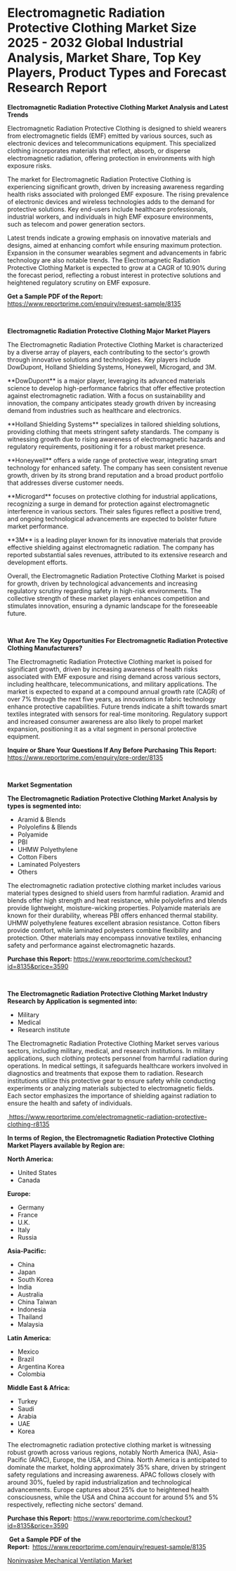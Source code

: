 <p><h1>Electromagnetic Radiation Protective Clothing Market Size 2025 - 2032 Global Industrial Analysis, Market Share, Top Key Players, Product Types and Forecast Research Report</h1></p><p><strong>Electromagnetic Radiation Protective Clothing Market Analysis and Latest Trends</strong></p>
<p><p>Electromagnetic Radiation Protective Clothing is designed to shield wearers from electromagnetic fields (EMF) emitted by various sources, such as electronic devices and telecommunications equipment. This specialized clothing incorporates materials that reflect, absorb, or disperse electromagnetic radiation, offering protection in environments with high exposure risks.</p><p>The market for Electromagnetic Radiation Protective Clothing is experiencing significant growth, driven by increasing awareness regarding health risks associated with prolonged EMF exposure. The rising prevalence of electronic devices and wireless technologies adds to the demand for protective solutions. Key end-users include healthcare professionals, industrial workers, and individuals in high EMF exposure environments, such as telecom and power generation sectors.</p><p>Latest trends indicate a growing emphasis on innovative materials and designs, aimed at enhancing comfort while ensuring maximum protection. Expansion in the consumer wearables segment and advancements in fabric technology are also notable trends. The Electromagnetic Radiation Protective Clothing Market is expected to grow at a CAGR of 10.90% during the forecast period, reflecting a robust interest in protective solutions and heightened regulatory scrutiny on EMF exposure.</p></p>
<p><strong>Get a Sample PDF of the Report:&nbsp;</strong> <a href="https://www.reportprime.com/enquiry/request-sample/8135?utm_campaign=3582&utm_medium=2&utm_source=Github&utm_content=ia&utm_term=19032025&utm_id=electromagnetic-radiation-protective-clothing">https://www.reportprime.com/enquiry/request-sample/8135</a></p>
<p>&nbsp;</p>
<p><strong>Electromagnetic Radiation Protective Clothing Major Market Players</strong></p>
<p><p>The Electromagnetic Radiation Protective Clothing Market is characterized by a diverse array of players, each contributing to the sector's growth through innovative solutions and technologies. Key players include DowDupont, Holland Shielding Systems, Honeywell, Microgard, and 3M.</p><p>**DowDupont** is a major player, leveraging its advanced materials science to develop high-performance fabrics that offer effective protection against electromagnetic radiation. With a focus on sustainability and innovation, the company anticipates steady growth driven by increasing demand from industries such as healthcare and electronics.</p><p>**Holland Shielding Systems** specializes in tailored shielding solutions, providing clothing that meets stringent safety standards. The company is witnessing growth due to rising awareness of electromagnetic hazards and regulatory requirements, positioning it for a robust market presence.</p><p>**Honeywell** offers a wide range of protective wear, integrating smart technology for enhanced safety. The company has seen consistent revenue growth, driven by its strong brand reputation and a broad product portfolio that addresses diverse customer needs.</p><p>**Microgard** focuses on protective clothing for industrial applications, recognizing a surge in demand for protection against electromagnetic interference in various sectors. Their sales figures reflect a positive trend, and ongoing technological advancements are expected to bolster future market performance.</p><p>**3M** is a leading player known for its innovative materials that provide effective shielding against electromagnetic radiation. The company has reported substantial sales revenues, attributed to its extensive research and development efforts.</p><p>Overall, the Electromagnetic Radiation Protective Clothing Market is poised for growth, driven by technological advancements and increasing regulatory scrutiny regarding safety in high-risk environments. The collective strength of these market players enhances competition and stimulates innovation, ensuring a dynamic landscape for the foreseeable future.</p></p>
<p>&nbsp;</p>
<p><strong>What Are The Key Opportunities For Electromagnetic Radiation Protective Clothing Manufacturers?</strong></p>
<p><p>The Electromagnetic Radiation Protective Clothing market is poised for significant growth, driven by increasing awareness of health risks associated with EMF exposure and rising demand across various sectors, including healthcare, telecommunications, and military applications. The market is expected to expand at a compound annual growth rate (CAGR) of over 7% through the next five years, as innovations in fabric technology enhance protective capabilities. Future trends indicate a shift towards smart textiles integrated with sensors for real-time monitoring. Regulatory support and increased consumer awareness are also likely to propel market expansion, positioning it as a vital segment in personal protective equipment.</p></p>
<p><strong>Inquire or Share Your Questions If Any Before Purchasing This Report:</strong> <a href="https://www.reportprime.com/enquiry/pre-order/8135?utm_campaign=3582&utm_medium=2&utm_source=Github&utm_content=ia&utm_term=19032025&utm_id=electromagnetic-radiation-protective-clothing">https://www.reportprime.com/enquiry/pre-order/8135</a></p>
<p>&nbsp;</p>
<p><strong>Market Segmentation</strong></p>
<p><strong>The Electromagnetic Radiation Protective Clothing Market Analysis by types is segmented into:</strong></p>
<p><ul><li>Aramid & Blends</li><li>Polyolefins & Blends</li><li>Polyamide</li><li>PBI</li><li>UHMW Polyethylene</li><li>Cotton Fibers</li><li>Laminated Polyesters</li><li>Others</li></ul></p>
<p><p>The electromagnetic radiation protective clothing market includes various material types designed to shield users from harmful radiation. Aramid and blends offer high strength and heat resistance, while polyolefins and blends provide lightweight, moisture-wicking properties. Polyamide materials are known for their durability, whereas PBI offers enhanced thermal stability. UHMW polyethylene features excellent abrasion resistance. Cotton fibers provide comfort, while laminated polyesters combine flexibility and protection. Other materials may encompass innovative textiles, enhancing safety and performance against electromagnetic hazards.</p></p>
<p><strong>Purchase this Report:&nbsp;</strong><a href="https://www.reportprime.com/checkout?id=8135&price=3590&utm_campaign=3582&utm_medium=2&utm_source=Github&utm_content=ia&utm_term=19032025&utm_id=electromagnetic-radiation-protective-clothing">https://www.reportprime.com/checkout?id=8135&price=3590</a></p>
<p>&nbsp;</p>
<p><strong>The Electromagnetic Radiation Protective Clothing Market Industry Research by Application is segmented into:</strong></p>
<p><ul><li>Military</li><li>Medical</li><li>Research institute</li></ul></p>
<p><p>The Electromagnetic Radiation Protective Clothing Market serves various sectors, including military, medical, and research institutions. In military applications, such clothing protects personnel from harmful radiation during operations. In medical settings, it safeguards healthcare workers involved in diagnostics and treatments that expose them to radiation. Research institutions utilize this protective gear to ensure safety while conducting experiments or analyzing materials subjected to electromagnetic fields. Each sector emphasizes the importance of shielding against radiation to ensure the health and safety of individuals.</p></p>
<p><a href="https://www.reportprime.com/electromagnetic-radiation-protective-clothing-r8135?utm_campaign=3582&utm_medium=2&utm_source=Github&utm_content=ia&utm_term=19032025&utm_id=electromagnetic-radiation-protective-clothing">&nbsp;https://www.reportprime.com/electromagnetic-radiation-protective-clothing-r8135</a></p>
<p><strong>In terms of Region, the Electromagnetic Radiation Protective Clothing Market Players available by Region are:</strong></p>
<p>
    <p> <strong> North America: </strong>
        <ul>
            <li>United States</li>
            <li>Canada</li>
        </ul>
        </p> 
    <p> <strong> Europe: </strong>
        <ul>
            <li>Germany</li>
            <li>France</li>
            <li>U.K.</li>
            <li>Italy</li>
            <li>Russia</li>
        </ul>
        </p> 
    <p> <strong> Asia-Pacific: </strong>
        <ul>
            <li>China</li>
            <li>Japan</li>
            <li>South Korea</li>
            <li>India</li>
            <li>Australia</li>
            <li>China Taiwan</li>
            <li>Indonesia</li>
            <li>Thailand</li>
            <li>Malaysia</li>
        </ul>
        </p> 
    <p> <strong> Latin America: </strong>
        <ul>
            <li>Mexico</li>
            <li>Brazil</li>
            <li>Argentina Korea</li>
            <li>Colombia</li>
        </ul>
        </p> 
    <p> <strong> Middle East & Africa: </strong>
        <ul>
            <li>Turkey</li>
            <li>Saudi</li>
            <li>Arabia</li>
            <li>UAE</li>
            <li>Korea</li>
        </ul>
    </p>
    </p>
<p><p>The electromagnetic radiation protective clothing market is witnessing robust growth across various regions, notably North America (NA), Asia-Pacific (APAC), Europe, the USA, and China. North America is anticipated to dominate the market, holding approximately 35% share, driven by stringent safety regulations and increasing awareness. APAC follows closely with around 30%, fueled by rapid industrialization and technological advancements. Europe captures about 25% due to heightened health consciousness, while the USA and China account for around 5% and 5% respectively, reflecting niche sectors' demand.</p></p>
<p><strong>Purchase this Report: </strong><a href="https://www.reportprime.com/checkout?id=8135&price=3590&utm_campaign=3582&utm_medium=2&utm_source=Github&utm_content=ia&utm_term=19032025&utm_id=electromagnetic-radiation-protective-clothing">https://www.reportprime.com/checkout?id=8135&price=3590</a></p>
<p>&nbsp;<strong>Get a Sample PDF of the Report:&nbsp;&nbsp;</strong><a href="https://www.reportprime.com/enquiry/request-sample/8135?utm_campaign=3582&utm_medium=2&utm_source=Github&utm_content=ia&utm_term=19032025&utm_id=electromagnetic-radiation-protective-clothing">https://www.reportprime.com/enquiry/request-sample/8135</a></p>
<p><strong></strong></p>
<p><p><a href="https://github.com/wakerizaak8g/Market-Research-Report-List-1/blob/main/noninvasive-mechanical-ventilation-market.md?utm_campaign=3582&utm_medium=2&utm_source=Github&utm_content=ia&utm_term=19032025&utm_id=electromagnetic-radiation-protective-clothing">Noninvasive Mechanical Ventilation Market</a></p></p>